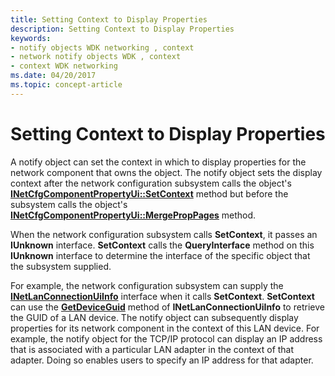 ```yaml
---
title: Setting Context to Display Properties
description: Setting Context to Display Properties
keywords:
- notify objects WDK networking , context
- network notify objects WDK , context
- context WDK networking
ms.date: 04/20/2017
ms.topic: concept-article
---
```


# Setting Context to Display Properties





A notify object can set the context in which to display properties for the network component that owns the object. The notify object sets the display context after the network configuration subsystem calls the object's [**INetCfgComponentPropertyUi::SetContext**](/previous-versions/windows/hardware/network/ff547752(v=vs.85)) method but before the subsystem calls the object's [**INetCfgComponentPropertyUi::MergePropPages**](/previous-versions/windows/hardware/network/ff547746(v=vs.85)) method.

When the network configuration subsystem calls **SetContext**, it passes an **IUnknown** interface. **SetContext** calls the **QueryInterface** method on this **IUnknown** interface to determine the interface of the specific object that the subsystem supplied.

For example, the network configuration subsystem can supply the [**INetLanConnectionUiInfo**](/previous-versions/windows/hardware/network/ff548005(v=vs.85)) interface when it calls **SetContext**. **SetContext** can use the [**GetDeviceGuid**](/previous-versions/windows/hardware/network/ff548012(v=vs.85)) method of **INetLanConnectionUiInfo** to retrieve the GUID of a LAN device. The notify object can subsequently display properties for its network component in the context of this LAN device. For example, the notify object for the TCP/IP protocol can display an IP address that is associated with a particular LAN adapter in the context of that adapter. Doing so enables users to specify an IP address for that adapter.

 

